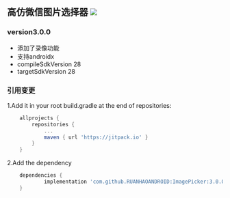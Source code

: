 ## 高仿微信图片选择器 [![](https://jitpack.io/v/RUANHAOANDROID/ImagePicker.svg)](https://jitpack.io/#RUANHAOANDROID/ImagePicker)

### version3.0.0
- 添加了录像功能
- 支持androidx
- compileSdkVersion  28
- targetSdkVersion 28
### 引用变更

1.Add it in your root build.gradle at the end of repositories:
```gradle
	allprojects {
		repositories {
			...
			maven { url 'https://jitpack.io' }
		}
	}
```
2.Add the dependency
```gradle
	dependencies {
	        implementation 'com.github.RUANHAOANDROID:ImagePicker:3.0.0'
	}
```
